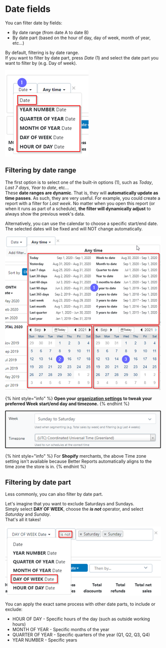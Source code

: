 # Date fields

You can filter date by fields:

* By date range (from date A to date B)
* By date part (based on the hour of day, day of week, month of year, etc...)

By default, filtering is by date range.\
If you want to filter by date part, press _Date_ (1) and select the date part you want to filter by (e.g. Day of week).

![Filter by date range or date part](<../../.gitbook/assets/image (12).png>)

## Filtering by date range

The first option is to select one of the built-in options (1), such as _Today_, _Last 7 days_, _Year to date_, etc...\
These **date ranges are dynamic**. That is, they will **automatically update as time passes**. As such, they are very useful. For example, you could create a report with a filter for _Last week_. No matter when you open this report (or when it runs as part of a schedule), **the filter will dynamically adjust** to always show the previous week's data.

Alternatively, you can use the calendar to choose a specific start/end date. The selected dates will be fixed and will NOT change automatically.

![Filter by a dynamic or fixed date range](<../../.gitbook/assets/image (13).png>)

{% hint style="info" %}
**Open your** [**organization settings**](https://app.betterreports.com/settings) **to tweak your preferred Week start/end day and timezone.**
{% endhint %}

![Organization settings](<../../.gitbook/assets/image (25).png>)

{% hint style="info" %}
For **Shopify** merchants, the above Time zone setting isn't available because Better Reports automatically aligns to the time zone the store is in.
{% endhint %}

## Filtering by date part

Less commonly, you can also filter by date part.

Let's imagine that you want to exclude Saturdays and Sundays.\
Simply select **DAY OF WEEK**, choose the _**is not**_ operator, and select _Saturday_ and _Sunday_.\
That's all it takes!

![](<../../.gitbook/assets/image (15).png>)

You can apply the exact same process with other date parts, to include or exclude:

* HOUR OF DAY - Specific hours of the day (such as outside working hours)
* MONTH OF YEAR - Specific months of the year
* QUARTER OF YEAR - Specific quarters of the year (Q1, Q2, Q3, Q4)
* YEAR NUMBER - Specific years
